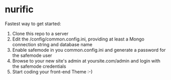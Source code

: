 nurific
=======
Fastest way to get started:

1) Clone this repo to a server
2) Edit the /config/common.config.ini, providing at least a Mongo connection string and database name
3) Enable safemode in you common.config.ini and generate a password for the safemode user
4) Browse to your new site's admin at yoursite.com/admin and login with the safemode credentials
5) Start coding your front-end Theme :-)
